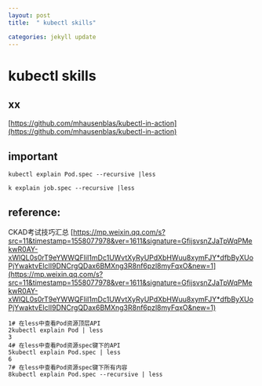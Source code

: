 ```yaml
---
layout: post
title:  " kubectl skills"

categories: jekyll update
---
```


# kubectl skills

## xx
[https://github.com/mhausenblas/kubectl-in-action](https://github.com/mhausenblas/kubectl-in-action)


## important


```
kubectl explain Pod.spec --recursive |less
```

```
k explain job.spec --recursive |less
```


## reference:
CKAD考试技巧汇总
[https://mp.weixin.qq.com/s?src=11&timestamp=1558077978&ver=1611&signature=GfijsvsnZJaTpWqPMekwR0AY-xWlQL0s0rT9eYWWQFliI1mDc1UWvtXyRyUPdXbHWuu8xymFJY*dfbByXUoPjYwaktvEIclI9DNCrgQDax6BMXng3R8nf6pzl8myFqxO&new=1](https://mp.weixin.qq.com/s?src=11&timestamp=1558077978&ver=1611&signature=GfijsvsnZJaTpWqPMekwR0AY-xWlQL0s0rT9eYWWQFliI1mDc1UWvtXyRyUPdXbHWuu8xymFJY*dfbByXUoPjYwaktvEIclI9DNCrgQDax6BMXng3R8nf6pzl8myFqxO&new=1)





```
1# 在less中查看Pod资源顶层API
2kubectl explain Pod | less
3
4# 在less中查看Pod资源spec键下的API
5kubectl explain Pod.spec | less
6
7# 在less中查看Pod资源spec键下所有内容
8kubectl explain Pod.spec --recursive | less
```




